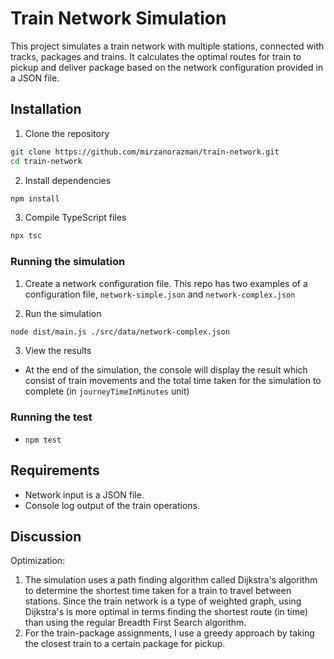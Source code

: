# Train Network Simulation

This project simulates a train network with multiple stations, connected with tracks, packages and trains. It calculates the optimal routes for train to pickup and deliver package based on the network configuration provided in a JSON file.

## Installation

1. Clone the repository

```sh
git clone https://github.com/mirzanorazman/train-network.git
cd train-network
```

2. Install dependencies

```sh
npm install
```

3. Compile TypeScript files

```sh
npx tsc
```

### Running the simulation

1. Create a network configuration file. This repo has two examples of a configuration file, `network-simple.json` and `network-complex.json`

2. Run the simulation

```sh
node dist/main.js ./src/data/network-complex.json
```

3. View the results

- At the end of the simulation, the console will display the result which consist of train movements and the total time taken for the simulation to complete (in `journeyTimeInMinutes` unit)

### Running the test

- `npm test`

## Requirements

- Network input is a JSON file.
- Console log output of the train operations.

## Discussion

Optimization:

1. The simulation uses a path finding algorithm called Dijkstra's algorithm to determine the shortest time taken for a train to travel between stations. Since the train network is a type of weighted graph, using Dijkstra's is more optimal in terms finding the shortest route (in time) than using the regular Breadth First Search algorithm.
2. For the train-package assignments, I use a greedy approach by taking the closest train to a certain package for pickup.

